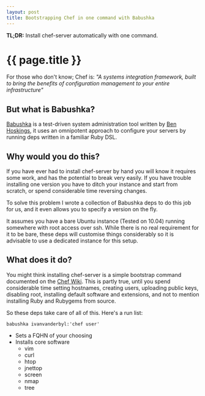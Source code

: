 ```yaml
---
layout: post
title: Bootstrapping Chef in one command with Babushka
---
```


**TL;DR:** Install chef-server automatically with one command.

{{ page.title }}
=================================================

For those who don't know; Chef is:
  *"A systems integration framework, built to bring the benefits of configuration management to your entire infrastructure"*
  
But what is Babushka?
---------------------

[Babushka](http://babushka.me) is a test-driven system administration tool written by [Ben Hoskings](http://github.com/benhoskings), it uses an omnipotent approach to configure your servers by running deps written in a familiar Ruby DSL.

Why would you do this?
----------------------

If you have ever had to install chef-server by hand you will know it requires some work, and has the potential to break very easily. 
If you have trouble installing one version you have to ditch your instance and start from scratch, or spend considerable time reversing changes.

To solve this problem I wrote a collection of Babushka deps to do this job for us, and it even allows you to specify a version on the fly. 

It assumes you have a bare Ubuntu instance (Tested on 10.04) running somewhere with root access over ssh. While there is no real requirement for it to be bare, these deps will customise things considerably so it is advisable
to use a dedicated instance for this setup.

What does it do?
----------------

You might think installing chef-server is a simple bootstrap command documented on the [Chef Wiki](http://wiki.opscode.com/display/chef/Bootstrap+Chef+RubyGems+Installation). 
This is partly true, until you spend considerable time setting hostnames, creating users, uploading public keys, disabling root, installing default software and extensions, and not to mention installing Ruby and Rubygems 
from source.

So these deps take care of all of this. Here's a run list:

`babushka ivanvanderbyl:'chef user'`
- Sets a FQHN of your choosing
- Installs core software
  - vim
  - curl
  - htop
  - jnettop
  - screen
  - nmap
  - tree
  